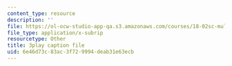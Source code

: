 ```yaml
---
content_type: resource
description: ''
file: https://ol-ocw-studio-app-qa.s3.amazonaws.com/courses/18-02sc-multivariable-calculus-fall-2010/6e46d73c83ac3f729994deab31e63ecb_rtEaK_Jp7zU.srt
file_type: application/x-subrip
resourcetype: Other
title: 3play caption file
uid: 6e46d73c-83ac-3f72-9994-deab31e63ecb
---
```

